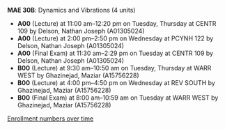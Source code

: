 **MAE 30B**: Dynamics and Vibrations (4 units)

- **A00** (Lecture) at 11:00 am–12:20 pm on Tuesday, Thursday at CENTR 109 by Delson, Nathan Joseph (A01305024)
- **A00** (Lecture) at 2:00 pm–2:50 pm on Wednesday at PCYNH 122 by Delson, Nathan Joseph (A01305024)
- **A00** (Final Exam) at 11:30 am–2:29 pm on Tuesday at CENTR 109 by Delson, Nathan Joseph (A01305024)
- **B00** (Lecture) at 9:30 am–10:50 am on Tuesday, Thursday at WARR WEST by Ghazinejad, Maziar (A15756228)
- **B00** (Lecture) at 4:00 pm–4:50 pm on Wednesday at REV SOUTH by Ghazinejad, Maziar (A15756228)
- **B00** (Final Exam) at 8:00 am–10:59 am on Tuesday at WARR WEST by Ghazinejad, Maziar (A15756228)

[Enrollment numbers over time](./MAE30B.tsv)
